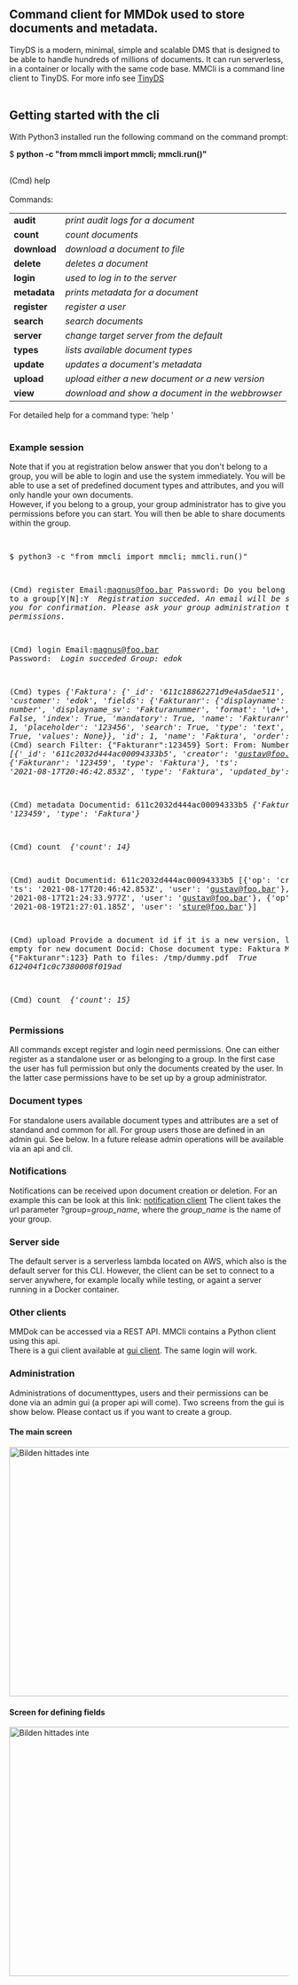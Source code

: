 <h2>Command client for MMDok used to store documents and metadata.</h2>
TinyDS is a modern, minimal, simple and scalable DMS that is designed to be able to handle hundreds of millions of documents. 
It can run serverless, in a container or locally with the same code base. MMCli is a command line client to TinyDS. For more info see <a href="https://tinyds.com">TinyDS</a><br><br>
<h2>Getting started with the cli</h2>

With Python3 installed run the following command on the command prompt:

$ <b> python -c "from mmcli import mmcli; mmcli.run()" </b><br><br>

(Cmd) help<br><br>
Commands:<br>
   <table>
   <tr><td><b>audit</b></td><td><i>print audit logs for a document</i></td></tr>
   <tr><td><b>count</b></td><td><i>count documents</i></td></tr>
   <tr><td><b>download</b></td><td><i>download a document to file</i></td></tr>
   <tr><td><b>delete</b></td><td><i>deletes a document</i></td></tr>
   <tr><td><b>login</b></td><td><i>used to log in to the server</i></td></tr>
   <tr><td><b>metadata</b></td><td><i>prints metadata for a document</i></td></tr>
   <tr><td><b>register</b></td><td><i>register a user</i></td></tr>
   <tr><td><b>search</b></td><td><i>search documents</i></td></tr>
   <tr><td><b>server</b></td><td><i>change target server from the default</i></td></tr>
   <tr><td><b>types</b></td><td><i>lists available document types</i></td></tr>
   <tr><td><b>update</b></td><td><i>updates a document's metadata</i></td></tr>
   <tr><td><b>upload</b></td><td><i>upload either a new document or a new version</i></td></tr>
   <tr><td><b>view</b></td><td><i>download and show a document in the webbrowser</i></td></tr>
</table>

For detailed help for a command type: 'help <command>'<br><br>

<h3>Example session</h3>
Note that if you at registration below answer that you don't belong to a group, you will be able to login
and use the system immediately. You will be able to use a set of predefined document types and attributes,
and you will only handle your own documents.<br>
However, if you belong to a group, your group administrator has to give you permissions before you can start.
You will then be able to share documents within the group.
<pre>

$ python3 -c "from mmcli import mmcli; mmcli.run()"

(Cmd) register
   Email:magnus@foo.bar
Password:
Do you belong to a group[Y|N]:Y
<i>
Registration succeded. 
An email will be sent to you for confirmation.
Please ask your group administration to give you permissions.
</i>

(Cmd) login
   Email:magnus@foo.bar
Password:
<i>
 Login succeded
 Group: edok
</i>

(Cmd) types 
<i>{'Faktura': {'_id': '611c18862271d9e4a5dae511',
             'customer': 'edok',
             'fields': {'Fakturanr': {'displayname': 'Invoice number',
                                      'displayname_sv': 'Fakturanummer',
                                      'format': '\\d+',
                                      'general': False,
                                      'index': True,
                                      'mandatory': True,
                                      'name': 'Fakturanr',
                                      'order': 1,
                                      'placeholder': '123456',
                                      'search': True,
                                      'type': 'text',
                                      'update': True,
                                      'values': None}},
             'id': 1,
             'name': 'Faktura',
             'order': 1}}
</i>
(Cmd) search
Filter: {"Fakturanr":123459}
Sort: 
From: 
Number: 
<i>[{'_id': '611c2032d444ac00094333b5',
  'creator': 'gustav@foo.bar',
  'metadata': {'Fakturanr': '123459', 'type': 'Faktura'},
  'ts': '2021-08-17T20:46:42.853Z',
  'type': 'Faktura',
  'updated_by': 'gustav@foo.bar'}]
</i>

(Cmd) metadata
Documentid: 611c2032d444ac00094333b5
<i>{'Fakturanr': '123459', 'type': 'Faktura'}
</i>

(Cmd) count
<i>
{'count': 14}
</i>

(Cmd) audit
Documentid: 611c2032d444ac00094333b5
[{'op': 'create', 'ts': '2021-08-17T20:46:42.853Z', 'user': 'gustav@foo.bar'},
 {'op': 'view', 'ts': '2021-08-17T21:24:33.977Z', 'user': 'gustav@foo.bar'},
 {'op': 'view', 'ts': '2021-08-19T21:27:01.185Z', 'user': 'sture@foo.bar'}]

 (Cmd) upload
Provide a document id if it is a new version, leave empty for new document
Docid: 
Chose document type: Faktura
Metadata: {"Fakturanr":123}
Path to files: /tmp/dummy.pdf
<i>
True
612404f1c0c7380008f019ad
</i>

(Cmd) count
<i>
{'count': 15}
</i>
</pre>

<h3>Permissions</h3>
All commands except register and login need permissions. One can either register as a standalone
user or as belonging to a group. In the first case the user has full permission but only
the documents created by the user. In the latter case permissions have to be set up by a
group administrator.

<h3>Document types</h3>
For standalone users available document types and attributes are a set of standand and common for all.
For group users those are defined in an admin gui. See below. In a future release
admin operations will be available via an api and cli.

<h3>Notifications</h3>
Notifications can be received upon document creation or deletion. For an example this can be look at 
this link: <a href="https://mmdok.se/notification.html">notification client</a>
The client takes the url parameter ?group=<i>group_name</i>, where the <i>group_name</i> is the name of your group. 

<h3>Server side</h3>
The default server is a serverless lambda located on AWS, which also is the default server for this CLI.
However, the client can be set to connect to a server anywhere, for example locally while testing, or 
againt a server running in a Docker container.

<h3>Other clients</h3>
MMDok can be accessed via a REST API. MMCli contains a Python client using this api.<br>
There is a gui client available at <a href="https://mmdok.se/">gui client</a>. The same login will work.

<h3>Administration</h3>
Administrations of documenttypes, users and their permissions can be done via an admin gui (a proper api will come). Two screens
from the gui is show below. Please contact us if you want to create a group.
<h4>The main screen</h4>
<img src="https://mmdok.se/images/admin_main.png" alt="Bilden hittades inte" width="800" height="450">
<h4>Screen for defining fields</h4>
<img src="https://mmdok.se/images/admin_field.png" alt="Bilden hittades inte" width="800" height="450">

